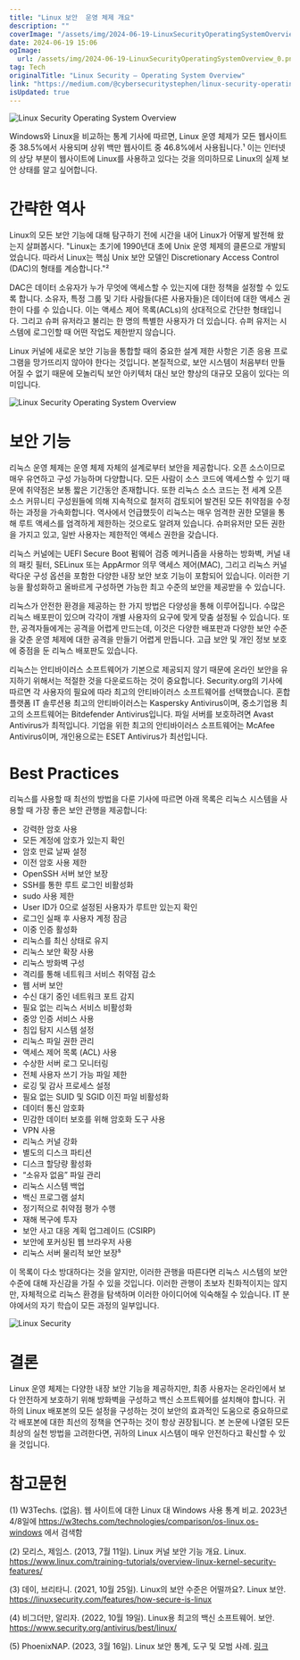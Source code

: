 ```yaml
---
title: "Linux 보안  운영 체제 개요"
description: ""
coverImage: "/assets/img/2024-06-19-LinuxSecurityOperatingSystemOverview_0.png"
date: 2024-06-19 15:06
ogImage: 
  url: /assets/img/2024-06-19-LinuxSecurityOperatingSystemOverview_0.png
tag: Tech
originalTitle: "Linux Security — Operating System Overview"
link: "https://medium.com/@cybersecuritystephen/linux-security-operating-system-overview-99e9bacb1616"
isUpdated: true
---
```







![Linux Security Operating System Overview](/assets/img/2024-06-19-LinuxSecurityOperatingSystemOverview_0.png)

Windows와 Linux을 비교하는 통계 기사에 따르면, Linux 운영 체제가 모든 웹사이트 중 38.5%에서 사용되며 상위 백만 웹사이트 중 46.8%에서 사용됩니다.¹ 이는 인터넷의 상당 부분이 웹사이트에 Linux를 사용하고 있다는 것을 의미하므로 Linux의 실제 보안 상태를 알고 싶어합니다.

# 간략한 역사

Linux의 모든 보안 기능에 대해 탐구하기 전에 시간을 내어 Linux가 어떻게 발전해 왔는지 살펴봅시다. "Linux는 초기에 1990년대 초에 Unix 운영 체제의 클론으로 개발되었습니다. 따라서 Linux는 핵심 Unix 보안 모델인 Discretionary Access Control (DAC)의 형태를 계승합니다."²


<div class="content-ad"></div>

DAC은 데이터 소유자가 누가 무엇에 액세스할 수 있는지에 대한 정책을 설정할 수 있도록 합니다. 소유자, 특정 그룹 및 기타 사람들(다른 사용자들)은 데이터에 대한 액세스 권한이 다를 수 있습니다. 이는 액세스 제어 목록(ACLs)의 상대적으로 간단한 형태입니다. 그리고 슈퍼 유저라고 불리는 한 명의 특별한 사용자가 더 있습니다. 슈퍼 유저는 시스템에 로그인할 때 어떤 작업도 제한받지 않습니다.

Linux 커널에 새로운 보안 기능을 통합할 때의 중요한 설계 제한 사항은 기존 응용 프로그램을 망가뜨리지 않아야 한다는 것입니다. 본질적으로, 보안 시스템이 처음부터 만들어질 수 없기 때문에 모놀리틱 보안 아키텍처 대신 보안 향상의 대규모 모음이 있다는 의미입니다.

![Linux Security Operating System Overview](/assets/img/2024-06-19-LinuxSecurityOperatingSystemOverview_1.png)

# 보안 기능

<div class="content-ad"></div>

리눅스 운영 체제는 운영 체제 자체의 설계로부터 보안을 제공합니다. 오픈 소스이므로 매우 유연하고 구성 가능하며 다양합니다. 모든 사람이 소스 코드에 액세스할 수 있기 때문에 취약점은 보통 짧은 기간동안 존재합니다. 또한 리눅스 소스 코드는 전 세계 오픈 소스 커뮤니티 구성원들에 의해 지속적으로 철저히 검토되어 발견된 모든 취약점을 수정하는 과정을 가속화합니다. 역사에서 언급했듯이 리눅스는 매우 엄격한 권한 모델을 통해 루트 액세스를 엄격하게 제한하는 것으로도 알려져 있습니다. 슈퍼유저만 모든 권한을 가지고 있고, 일반 사용자는 제한적인 액세스 권한을 갖습니다.

리눅스 커널에는 UEFI Secure Boot 펌웨어 검증 메커니즘을 사용하는 방화벽, 커널 내의 패킷 필터, SELinux 또는 AppArmor 의무 액세스 제어(MAC), 그리고 리눅스 커널 락다운 구성 옵션을 포함한 다양한 내장 보안 보호 기능이 포함되어 있습니다. 이러한 기능을 활성화하고 올바르게 구성하면 가능한 최고 수준의 보안을 제공받을 수 있습니다.

리눅스가 안전한 환경을 제공하는 한 가지 방법은 다양성을 통해 이루어집니다. 수많은 리눅스 배포판이 있으며 각각이 개별 사용자의 요구에 맞게 맞춤 설정될 수 있습니다. 또한, 공격자들에게는 공격을 어렵게 만드는데, 이것은 다양한 배포판과 다양한 보안 수준을 갖춘 운영 체제에 대한 공격을 만들기 어렵게 만듭니다. 고급 보안 및 개인 정보 보호에 중점을 둔 리눅스 배포판도 있습니다.

리눅스는 안티바이러스 소프트웨어가 기본으로 제공되지 않기 때문에 온라인 보안을 유지하기 위해서는 적절한 것을 다운로드하는 것이 중요합니다. Security.org의 기사에 따르면 각 사용자의 필요에 따라 최고의 안티바이러스 소프트웨어를 선택했습니다. 혼합 플랫폼 IT 솔루션용 최고의 안티바이러스는 Kaspersky Antivirus이며, 중소기업용 최고의 소프트웨어는 Bitdefender Antivirus입니다. 파일 서버를 보호하려면 Avast Antivirus가 최적입니다. 기업을 위한 최고의 안티바이러스 소프트웨어는 McAfee Antivirus이며, 개인용으로는 ESET Antivirus가 최선입니다.

<div class="content-ad"></div>

# Best Practices

리눅스를 사용할 때 최선의 방법을 다룬 기사에 따르면 아래 목록은 리눅스 시스템을 사용할 때 가장 좋은 보안 관행을 제공합니다:

- 강력한 암호 사용
- 모든 계정에 암호가 있는지 확인
- 암호 만료 날짜 설정
- 이전 암호 사용 제한
- OpenSSH 서버 보안 보장
- SSH를 통한 루트 로그인 비활성화
- sudo 사용 제한
- User ID가 0으로 설정된 사용자가 루트만 있는지 확인
- 로그인 실패 후 사용자 계정 잠금
- 이중 인증 활성화
- 리눅스를 최신 상태로 유지
- 리눅스 보안 확장 사용
- 리눅스 방화벽 구성
- 격리를 통해 네트워크 서비스 취약점 감소
- 웹 서버 보안
- 수신 대기 중인 네트워크 포트 감지
- 필요 없는 리눅스 서비스 비활성화
- 중앙 인증 서비스 사용
- 침입 탐지 시스템 설정
- 리눅스 파일 권한 관리
- 액세스 제어 목록 (ACL) 사용
- 수상한 서버 로그 모니터링
- 전체 사용자 쓰기 가능 파일 제한
- 로깅 및 감사 프로세스 설정
- 필요 없는 SUID 및 SGID 이진 파일 비활성화
- 데이터 통신 암호화
- 민감한 데이터 보호를 위해 암호화 도구 사용
- VPN 사용
- 리눅스 커널 강화
- 별도의 디스크 파티션
- 디스크 할당량 활성화
- “소유자 없음” 파일 관리
- 리눅스 시스템 백업
- 백신 프로그램 설치
- 정기적으로 취약점 평가 수행
- 재해 복구에 투자
- 보안 사고 대응 계획 업그레이드 (CSIRP)
- 보안에 포커싱된 웹 브라우저 사용
- 리눅스 서버 물리적 보안 보장⁵

이 목록이 다소 방대하다는 것을 알지만, 이러한 관행을 따른다면 리눅스 시스템의 보안 수준에 대해 자신감을 가질 수 있을 것입니다. 이러한 관행이 초보자 친화적이지는 않지만, 자체적으로 리눅스 환경을 탐색하며 이러한 아이디어에 익숙해질 수 있습니다. IT 분야에서의 자기 학습이 모든 과정의 일부입니다.

<div class="content-ad"></div>


![Linux Security](/assets/img/2024-06-19-LinuxSecurityOperatingSystemOverview_2.png)

# 결론

Linux 운영 체제는 다양한 내장 보안 기능을 제공하지만, 최종 사용자는 온라인에서 보다 안전하게 보호하기 위해 방화벽을 구성하고 백신 소프트웨어를 설치해야 합니다. 귀하의 Linux 배포본의 모든 설정을 구성하는 것이 보안의 효과적인 도움으로 중요하므로 각 배포본에 대한 최선의 정책을 연구하는 것이 항상 권장됩니다. 본 논문에 나열된 모든 최상의 실천 방법을 고려한다면, 귀하의 Linux 시스템이 매우 안전하다고 확신할 수 있을 것입니다.

# 참고문헌


<div class="content-ad"></div>

(1) W3Techs. (없음). 웹 사이트에 대한 Linux 대 Windows 사용 통계 비교. 2023년 4/8일에 https://w3techs.com/technologies/comparison/os-linux,os-windows 에서 검색함

(2) 모리스, 제임스. (2013, 7월 11일). Linux 커널 보안 기능 개요. Linux. https://www.linux.com/training-tutorials/overview-linux-kernel-security-features/

(3) 데이, 브리타니. (2021, 10월 25일). Linux의 보안 수준은 어떨까요?. Linux 보안. https://linuxsecurity.com/features/how-secure-is-linux

(4) 비그더만, 알리자. (2022, 10월 19일). Linux용 최고의 백신 소프트웨어. 보안. https://www.security.org/antivirus/best/linux/

<div class="content-ad"></div>

(5) PhoenixNAP. (2023, 3월 16일). Linux 보안 통계, 도구 및 모범 사례. [링크](https://phoenixnap.com/kb/linux-security)